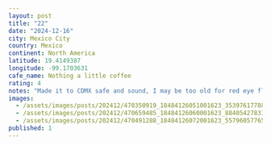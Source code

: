 ```yaml
---
layout: post
title: "22"
date: "2024-12-16"
city: Mexico City
country: Mexico
continent: North America
latitude: 19.4149387
longitude: -99.1703631
cafe_name: Nothing a little coffee
rating: 4
notes: "Made it to CDMX safe and sound, I may be too old for red eye flights. Nothing a little coffee from the first stop on the #worldcoffeetour Mexico edition (it may include some tacos as well)"
images:
  - /assets/images/posts/202412/470350919_18484126051001623_3539761778808838659_n_18046063331144963.jpg
  - /assets/images/posts/202412/470659485_18484126060001623_8840542783198092794_n_17857997658264740.jpg
  - /assets/images/posts/202412/470491288_18484126072001623_5579605776536874742_n_18050870876298620.jpg
published: 1
---
```

